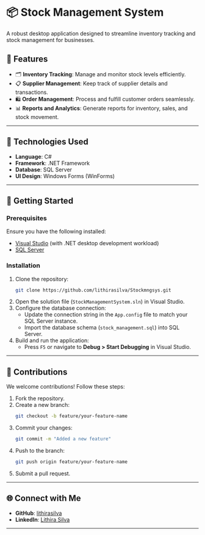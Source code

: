 # 📦 Stock Management System

A robust desktop application designed to streamline inventory tracking and stock management for businesses.

## 🌟 Features

- 🗂️ **Inventory Tracking**: Manage and monitor stock levels efficiently.
- 📋 **Supplier Management**: Keep track of supplier details and transactions.
- 🛍️ **Order Management**: Process and fulfill customer orders seamlessly.
- 📊 **Reports and Analytics**: Generate reports for inventory, sales, and stock movement.

---

## 🔧 Technologies Used

- **Language**: C#
- **Framework**: .NET Framework
- **Database**: SQL Server
- **UI Design**: Windows Forms (WinForms)

---

## 🚀 Getting Started

### Prerequisites

Ensure you have the following installed:
- [Visual Studio](https://visualstudio.microsoft.com/) (with .NET desktop development workload)
- [SQL Server](https://www.microsoft.com/en-us/sql-server/)

### Installation

1. Clone the repository:
   ```bash
   git clone https://github.com/lithirasilva/Stockmngsys.git
2. Open the solution file (`StockManagementSystem.sln`) in Visual Studio.
3. Configure the database connection:
   - Update the connection string in the `App.config` file to match your SQL Server instance.
   - Import the database schema (`stock_management.sql`) into SQL Server.
4. Build and run the application:
   - Press `F5` or navigate to **Debug > Start Debugging** in Visual Studio.

---


## 🤝 Contributions

We welcome contributions! Follow these steps:
1. Fork the repository.
2. Create a new branch:
   ```bash
   git checkout -b feature/your-feature-name
   ```
3. Commit your changes:
   ```bash
   git commit -m "Added a new feature"
   ```
4. Push to the branch:
   ```bash
   git push origin feature/your-feature-name
   ```
5. Submit a pull request.

---



## 🌐 Connect with Me

- **GitHub**: [lithirasilva](https://github.com/lithirasilva)
- **LinkedIn**: [Lithira Silva](https://www.linkedin.com/in/lithira-silva)

---
